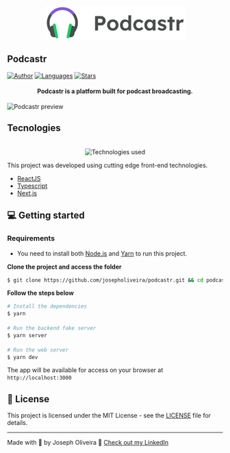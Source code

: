 <div align="center">
  <img src="public/logo.svg" alt="Podcastr logo">
</div>

## Podcastr

[![Author](https://img.shields.io/badge/author-dumildematos-8257E5?style=flat-square)](https://github.com/dumildematos)
[![Languages](https://img.shields.io/github/languages/count/dumildematos/podcastrnext?color=%238257E5&style=flat-square)](#)
[![Stars](https://img.shields.io/github/stars/dumildematos/podcastrnext?color=8257E5&style=flat-square)](https://github.com/dumildematos/podcastrnext/stargazers)

<h4 align="center">
  Podcastr is a platform built for podcast broadcasting.
</h4>

![Podcastr preview](.github/app-preview.png)

## Tecnologies

<div align="center">
  <br />
  <img src=".github/tech-logos.png" alt="Technologies used">
</div>

This project was developed using cutting edge front-end technologies.


- [ReactJS](https://reactjs.org/)
- [Typescript](https://www.typescriptlang.org/)
- [Next.js](https://nextjs.org/)

## 💻 Getting started

### Requirements

- You need to install both [Node.js](https://nodejs.org/en/download/) and [Yarn](https://yarnpkg.com/) to run this project.

**Clone the project and access the folder**

```bash
$ git clone https://github.com/josepholiveira/podcastr.git && cd podcastr
```

**Follow the steps below**

```bash
# Install the dependencies
$ yarn

# Run the backend fake server
$ yarn server

# Run the web server
$ yarn dev
```

The app will be available for access on your browser at `http://localhost:3000`

## 📝 License

This project is licensed under the MIT License - see the [LICENSE](LICENSE) file for details.

---

Made with 💜 by Joseph Oliveira 👋 [Check out my LinkedIn](https://www.linkedin.com/in/dumilde-matos/)
